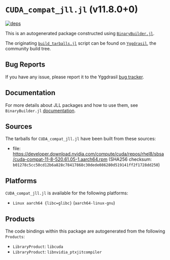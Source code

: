 # `CUDA_compat_jll.jl` (v11.8.0+0)

[![deps](https://juliahub.com/docs/CUDA_compat_jll/deps.svg)](https://juliahub.com/ui/Packages/CUDA_compat_jll/LyytO?page=2)

This is an autogenerated package constructed using [`BinaryBuilder.jl`](https://github.com/JuliaPackaging/BinaryBuilder.jl).

The originating [`build_tarballs.jl`](https://github.com/JuliaPackaging/Yggdrasil/blob/ee0aed24063c2efa9a8030b6c2bf72e583bf8172/C/CUDA/CUDA_compat/build_tarballs.jl) script can be found on [`Yggdrasil`](https://github.com/JuliaPackaging/Yggdrasil/), the community build tree.

## Bug Reports

If you have any issue, please report it to the Yggdrasil [bug tracker](https://github.com/JuliaPackaging/Yggdrasil/issues).

## Documentation

For more details about JLL packages and how to use them, see `BinaryBuilder.jl` [documentation](https://docs.binarybuilder.org/stable/jll/).

## Sources

The tarballs for `CUDA_compat_jll.jl` have been built from these sources:

* file: https://developer.download.nvidia.com/compute/cuda/repos/rhel8/sbsa/cuda-compat-11-8-520.61.05-1.aarch64.rpm (SHA256 checksum: `b01278c5cc50cd12b6a828c78417868c30dede086280d519141ff2f1728dd250`)

## Platforms

`CUDA_compat_jll.jl` is available for the following platforms:

* `Linux aarch64 {libc=glibc}` (`aarch64-linux-gnu`)

## Products

The code bindings within this package are autogenerated from the following `Products`:

* `LibraryProduct`: `libcuda`
* `LibraryProduct`: `libnvidia_ptxjitcompiler`
